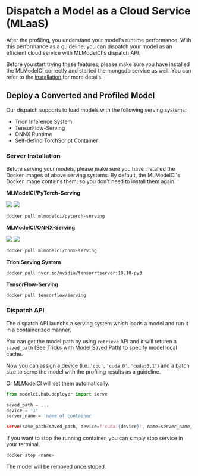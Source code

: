 # Dispatch a Model as a Cloud Service (MLaaS)

After the profiling, you understand your model's runtime performance. With this performance as a guideline, you can dispatch your model as an efficient cloud service with MLModelCI's dispatch API.

Before you start trying these features, please make sure you have installed the MLModelCI correctly and started the mongodb service as well. You can refer to the [installation](../../README.md#installation) for more details.

## Deploy a Converted and Profiled Model

Our dispatch supports to load models with the following serving systems:

- Trion Inference System
- TensorFlow-Serving
- ONNX Runtime
- Self-defind TorchScript Container

### Server Installation

Before serving your models, please make sure you have installed the Docker images of above serving systems. By default, the MLModelCI's Docker image contains them, so you don't need to install them again.

**MLModelCI/PyTorch-Serving**

![](https://img.shields.io/docker/pulls/mlmodelci/pytorch-serving.svg) ![](https://img.shields.io/docker/image-size/mlmodelci/pytorch-serving)

```bash
docker pull mlmodelci/pytorch-serving
```

**MLModelCI/ONNX-Serving**

![](https://img.shields.io/docker/pulls/mlmodelci/onnx-serving.svg) ![](https://img.shields.io/docker/image-size/mlmodelci/onnx-serving)

```bash
docker pull mlmodelci/onnx-serving
```

**Trion Serving System**

```bash
docker pull nvcr.io/nvidia/tensorrtserver:19.10-py3
```

**TensorFlow-Serving**

```bash
docker pull tensorflow/serving
```

### Dispatch API

The dispatch API launchs a serving system which loads a model and run it in a containerized manner.


You can get the model path by using `retrieve` API and it will returen a `saved_path` (See [Tricks with Model Saved Path](./register.md#tricks-with-model-saved-path)) to specify model local cache. 

Now you can assign a device (i.e. `'cpu'`, `'cuda:0'`, `'cuda:0,1'`) and a batch size to serve the model with the profiling results as a guideline.

Or MLModelCI will set them automatically. 


```python
from modelci.hub.deployer import serve

saved_path = ...
device = '1'
server_name = 'name of container

serve(save_path=saved_path, device=f'cuda:{device}', name=server_name, batch_size=batch_size)
```

If you want to stop the running container, you can simply stop service in your terminal.

```bash
docker stop <name>
```

The model will be removed once stoped.
